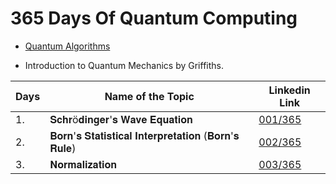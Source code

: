 # 365 Days Of Quantum Computing

* [Quantum Algorithms](https://www.linkedin.com/posts/holger-marschall-62175683_quantum-algotithm-implementations-for-beginners-activity-6882036547147878401-TFiO)

* Introduction to Quantum Mechanics by Griffiths.

| Days | Name of the Topic           | Linkedin Link |
| ---- | --------------------------- | ------------- |
| 1.   | 𝐒𝐜𝐡𝐫ö𝐝𝐢𝐧𝐠𝐞𝐫'𝐬 𝐖𝐚𝐯𝐞 𝐄𝐪𝐮𝐚𝐭𝐢𝐨𝐧 | [001/365](https://www.linkedin.com/posts/anonymousr007_365daysofquantumcomputing-quantum-quantumcomputing-activity-6883088137002856448-Wnuc) |
| 2.   | 𝐁𝐨𝐫𝐧'𝐬 𝐒𝐭𝐚𝐭𝐢𝐬𝐭𝐢𝐜𝐚𝐥 𝐈𝐧𝐭𝐞𝐫𝐩𝐫𝐞𝐭𝐚𝐭𝐢𝐨𝐧 (𝐁𝐨𝐫𝐧'𝐬 𝐑𝐮𝐥𝐞) | [002/365](https://www.linkedin.com/posts/anonymousr007_365daysofquantumcomputing-quantum-quantumcomputing-activity-6883432963053375488-8yry) |
| 3.   | 𝐍𝐨𝐫𝐦𝐚𝐥𝐢𝐳𝐚𝐭𝐢𝐨𝐧 | [003/365](https://www.linkedin.com/posts/anonymousr007_365daysofquantumcomputing-quantum-quantumcomputing-activity-6883763723505414144-jYL_) |

